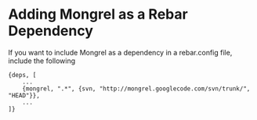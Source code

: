 # Adding Mongrel as a Rebar Dependency #

If you want to include Mongrel as a dependency in a rebar.config file, include the following

```
{deps, [
    ...
    {mongrel, ".*", {svn, "http://mongrel.googlecode.com/svn/trunk/", "HEAD"}},
    ...
]}
```
